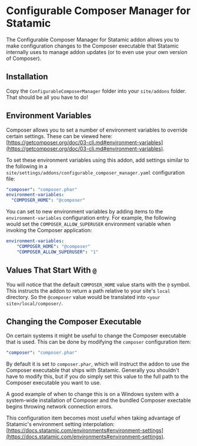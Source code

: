 # Configurable Composer Manager for Statamic

The Configurable Composer Manager for Statamic addon allows you to make configuration changes to the Composer executable that Statamic internally uses to manage addon updates (or to even use your own version of Composer).

## Installation

Copy the `ConfigurableComposerManager` folder into your `site/addons` folder. That should be all you have to do!

## Environment Variables

Composer allows you to set a number of environment variables to override certain settings. These can be viewed here: [https://getcomposer.org/doc/03-cli.md#environment-variables](https://getcomposer.org/doc/03-cli.md#environment-variables).

To set these environment variables using this addon, add settings similar to the following in a `site/settings/addons/configurable_composer_manager.yaml` configuration file:

```yaml
"composer": "composer.phar"
environment-variables:
  "COMPOSER_HOME": "@composer"
```

You can set to new environment variables by adding items to the `environment-variables` configuration entry. For example, the following would set the `COMPOSER_ALLOW_SUPERUSER` environment variable when invoking the Composer application:

```yaml
environment-variables:
    "COMPOSER_HOME": "@composer"
    "COMPOSER_ALLOW_SUPERUSER": "1"
```

## Values That Start With `@`

You will notice that the default `COMPOSER_HOME` value starts with the `@` symbol. This instructs the addon to return a path relative to your site's `local` directory. So the `@composer` value would be translated into `<your site>/local/composer/`.

## Changing the Composer Executable

On certain systems it might be useful to change the Composer executable that is used. This can be done by modifying the `composer` configuration item:

```yaml
"composer": "composer.phar"
```

By default it is set to `composer.phar`, which will instruct the addon to use the Composer executable that ships with Statamic. Generally you shouldn't have to modify this, but if you do simply set this value to the full path to the Composer executable you want to use.

A good example of when to change this is on a Windows system with a system-wide installation of Composer and the bundled Composer exectable begins throwing network connection errors.

This configuration item becomes most useful when taking advantage of Statamic's environment setting interpolation: [https://docs.statamic.com/environments#environment-settings](https://docs.statamic.com/environments#environment-settings).
